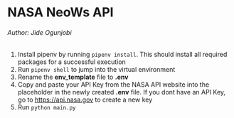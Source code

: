 # NASA NeoWs API
###### Author: Jide Ogunjobi

1. Install pipenv by running `pipenv install`. This should install all required packages for a successful execution
2. Run `pipenv shell` to jump into the virtual environment
3. Rename the **env_template** file to **.env**
4. Copy and paste your API Key from the NASA API website into the placeholder in the newly created **.env** file. If you dont have an API Key, go to <https://api.nasa.gov> to create a new key
5. Run `python main.py`